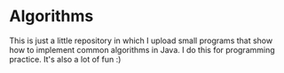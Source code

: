 # Algorithms
This is just a little repository in which I upload small programs that show how to implement common algorithms in Java.
I do this for programming practice. It's also a lot of fun :)
